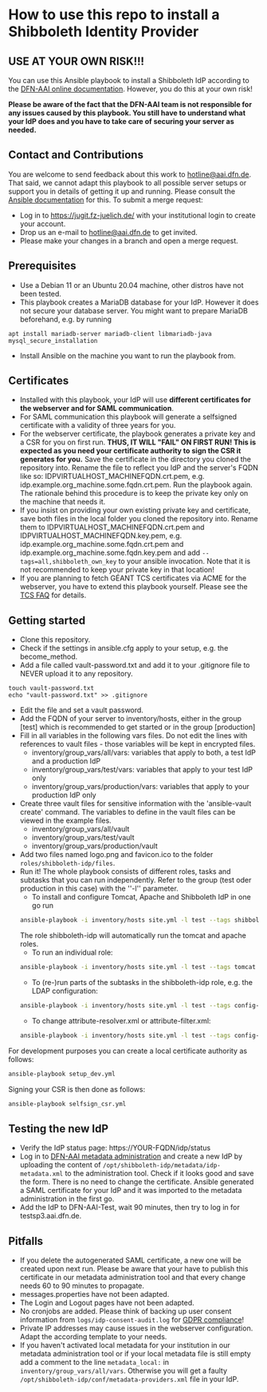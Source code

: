 # How to use this repo to install a Shibboleth Identity Provider

## USE AT YOUR OWN RISK!!!
You can use this Ansible playbook to install a Shibboleth IdP according to the [DFN-AAI online documentation](https://doku.tid.dfn.de/de:shibidp:uebersicht). However, you do this at your own risk!

**Please be aware of the fact that the DFN-AAI team is not responsible for any issues caused by this playbook. You still have to understand what your IdP does and you have to take care of securing your server as needed.**

## Contact and Contributions

You are welcome to send feedback about this work to hotline@aai.dfn.de. That said, we cannot adapt this playbook to all possible server setups or support you in details of getting it up and running. Please consult the [Ansible documentation](https://docs.ansible.com/ansible/latest/index.html) for this.
To submit a merge request:

* Log in to https://jugit.fz-juelich.de/ with your institutional login to create your account.
* Drop us an e-mail to hotline@aai.dfn.de to get invited.
* Please make your changes in a branch and open a merge request.

## Prerequisites

* Use a Debian 11 or an Ubuntu 20.04 machine, other distros have not been tested.
* This playbook creates a MariaDB database for your IdP. However it does not secure your database server. You might want to prepare MariaDB beforehand, e.g. by running
```
apt install mariadb-server mariadb-client libmariadb-java
mysql_secure_installation
```
* Install Ansible on the machine you want to run the playbook from.

## Certificates
* Installed with this playbook, your IdP will use **different certificates for the webserver and for SAML communication**.
* For SAML communication this playbook will generate a selfsigned certificate with a validity of three years for you.
* For the webserver certificate, the playbook generates a private key and a CSR for you on first run. **THUS, IT WILL "FAIL" ON FIRST RUN! This is expected as you need your certificate authority to sign the CSR it generates for you.** Save the certificate in the directory you cloned the repository into. Rename the file to reflect you IdP and the server's FQDN like so: IDPVIRTUALHOST_MACHINEFQDN.crt.pem, e.g. idp.example.org_machine.some.fqdn.crt.pem. Run the playbook again. The rationale behind this procedure is to keep the private key only on the machine that needs it.
* If you insist on providing your own existing private key and certificate, save both files in the local folder you cloned the repository into. Rename them to IDPVIRTUALHOST_MACHINEFQDN.crt.pem and IDPVIRTUALHOST_MACHINEFQDN.key.pem, e.g. idp.example.org_machine.some.fqdn.crt.pem and idp.example.org_machine.some.fqdn.key.pem and add `--tags=all,shibboleth_own_key` to your ansible invocation. Note that it is not recommended to keep your private key in that location!
* If you are planning to fetch GÉANT TCS certificates via ACME for the webserver, you have to extend this playbook yourself. Please see the [TCS FAQ](https://doku.tid.dfn.de/de:dfnpki:tcsfaq#acme1) for details.

## Getting started
* Clone this repository.
* Check if the settings in ansible.cfg apply to your setup, e.g. the become_method.
* Add a file called vault-password.txt and add it to your .gitignore file to NEVER upload it to any repository.
```
touch vault-password.txt
echo "vault-password.txt" >> .gitignore
```
* Edit the file and set a vault password.
* Add the FQDN of your server to inventory/hosts, either in the group [test] which is recommended to get started or in the group [production]
* Fill in all variables in the following vars files. Do not edit the lines with references to vault files - those variables will be kept in encrypted files.
  * inventory/group_vars/all/vars: variables that apply to both, a test IdP and a production IdP
  * inventory/group_vars/test/vars: variables that apply to your test IdP only
  * inventory/group_vars/production/vars: variables that apply to your production IdP only
* Create three vault files for sensitive information with the 'ansible-vault create' command. The variables to define in the vault files can be viewed in the example files.
  * inventory/group_vars/all/vault
  * inventory/group_vars/test/vault
  * inventory/group_vars/production/vault
* Add two files named logo.png and favicon.ico to the folder `roles/shibboleth-idp/files`.
* Run it! The whole playbook consists of different roles, tasks and subtasks that you can run independently. Refer to the group (test oder production in this case) with the ''-l'' parameter.
  * To install and configure Tomcat, Apache and Shibboleth IdP in one go run
  ```sh
  ansible-playbook -i inventory/hosts site.yml -l test --tags shibboleth_idp
  ```
  The role shibboleth-idp will automatically run the tomcat and apache roles.
  * To run an individual role:
  ```sh
  ansible-playbook -i inventory/hosts site.yml -l test --tags tomcat
  ```
  * To (re-)run parts of the subtasks in the shibboleth-idp role, e.g. the LDAP configuration:
  ```sh
  ansible-playbook -i inventory/hosts site.yml -l test --tags config-ldap
  ```
  * To change attribute-resolver.xml or attribute-filter.xml:
  ```sh
  ansible-playbook -i inventory/hosts site.yml -l test --tags config-attributes
  ```

For development purposes you can create a local certificate authority as follows:
```sh
ansible-playbook setup_dev.yml
```

Signing your CSR is then done as follows:
```sh
ansible-playbook selfsign_csr.yml
```

## Testing the new IdP
* Verify the IdP status page: https://YOUR-FQDN/idp/status
* Log in to [DFN-AAI metadata administration](https://mdv.aai.dfn.de) and create a new IdP by uploading the content of `/opt/shibboleth-idp/metadata/idp-metadata.xml` to the administration tool. Check if it looks good and save the form. There is no need to change the certificate. Ansible generated a SAML certificate for your IdP and it was imported to the metadata administration in the first go.
* Add the IdP to DFN-AAI-Test, wait 90 minutes, then try to log in for testsp3.aai.dfn.de.

## Pitfalls
* If you delete the autogenerated SAML certificate, a new one will be created upon next run. Please be aware that your have to publish this certificate in our metadata administration tool and that every change needs 60 to 90 minutes to propagate.
* messages.properties have not been adapted.
* The Login and Logout pages have not been adapted.
* No cronjobs are added. Please think of backing up user consent information from `logs/idp-consent-audit.log` for [GDPR compliance](https://doku.tid.dfn.de/de:shibidp:config-consent-dsgvo)!
* Private IP addresses may cause issues in the webserver configuration. Adapt the according template to your needs.
* If you haven't activated local metadata for your institution in our metadata administration tool or if your local metadata file is still empty add a comment to the line `metadata_local:` in `inventory/group_vars/all/vars`. Otherwise you will get a faulty `/opt/shibboleth-idp/conf/metadata-providers.xml` file in your IdP.

